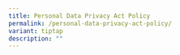 ```yaml
---
title: Personal Data Privacy Act Policy
permalink: /personal-data-privacy-act-policy/
variant: tiptap
description: ""
---
```

